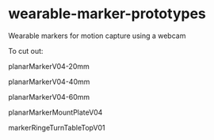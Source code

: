 # wearable-marker-prototypes

Wearable markers for motion capture using a webcam

To cut out:

planarMarkerV04-20mm

planarMarkerV04-40mm

planarMarkerV04-60mm

planarMarkerMountPlateV04

markerRingeTurnTableTopV01

